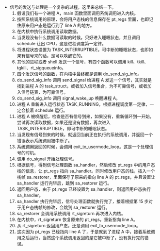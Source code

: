 - 信号的发送与处理是一个复杂的过程，这里来总结一下。
  1. 假设我们有一个进程 A，main 函数里面调用系统调用进入内核。
  2. 按照系统调用的原理，会将用户态栈的信息保存在 pt_regs 里面，也即记住原来用户态是运行到了 line A 的地方。
  3. 在内核中执行系统调用读取数据。
  4. 当发现没有什么数据可读取的时候，只好进入睡眠状态，并且调用 schedule 让出 CPU，这是进程调度第一定律。
  5. 将进程状态设置为 TASK_INTERRUPTIBLE，可中断的睡眠状态，也即如果有信号来的话，是可以唤醒它的。
  6. 其他的进程或者 shell 发送一个信号，有四个函数可以调用 kill、tkill、tgkill、rt_sigqueueinfo。
  7. 四个发送信号的函数，在内核中最终都是调用 do_send_sig_info。
  8. do_send_sig_info 调用 send_signal 给进程 A 发送一个信号，其实就是找到进程 A 的 task_struct，或者加入信号集合，为不可靠信号，或者加入信号链表，为可靠信号。
  9. do_send_sig_info 调用 signal_wake_up 唤醒进程 A。
  10. 进程 A 重新进入运行状态 TASK_RUNNING，根据进程调度第一定律，一定会接着 schedule 运行。
  11. 进程 A 被唤醒后，检查是否有信号到来，如果没有，重新循环到一开始，尝试再次读取数据，如果还是没有数据，再次进入 TASK_INTERRUPTIBLE，即可中断的睡眠状态。
  12. 当发现有信号到来的时候，就返回当前正在执行的系统调用，并返回一个错误表示系统调用被中断了。
  13. 系统调用返回的时候，会调用 exit_to_usermode_loop。这是一个处理信号的时机。
  14. 调用 do_signal 开始处理信号。
  15. 根据信号，得到信号处理函数 sa_handler，然后修改 pt_regs 中的用户态栈的信息，让 pt_regs 指向 sa_handler。同时修改用户态的栈，插入一个栈帧 sa_restorer，里面保存了原来的指向 line A 的 pt_regs，并且设置让 sa_handler 运行完毕后，跳到 sa_restorer 运行。
  16. 返回用户态，由于 pt_regs 已经设置为 sa_handler，则返回用户态执行 sa_handler。
  17. sa_handler 执行完毕后，信号处理函数就执行完了，接着根据第 15 步对于用户态栈帧的修改，会跳到 sa_restorer 运行。
  18. sa_restorer 会调用系统调用 rt_sigreturn 再次进入内核。
  19. 在内核中，rt_sigreturn 恢复原来的 pt_regs，重新指向 line A。
  20. 从 rt_sigreturn 返回用户态，还是调用 exit_to_usermode_loop。
  21. 这次因为 pt_regs 已经指向 line A 了，于是就到了进程 A 中，接着系统调用之后运行，当然这个系统调用返回的是它被中断了，没有执行完的错误。